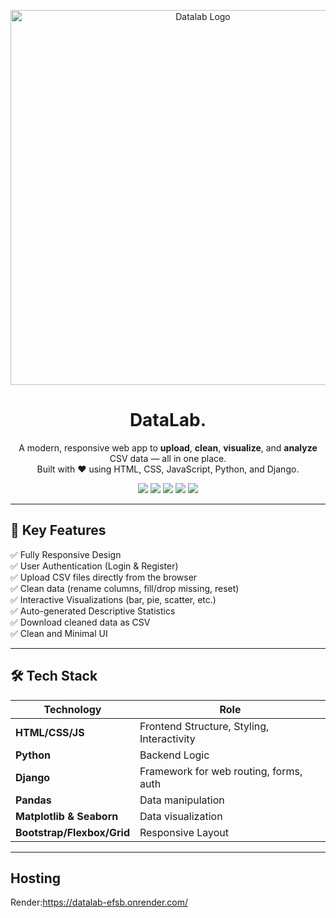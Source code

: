 
<p align="center">
  <img src="https://github.com/user-attachments/assets/d3c2cbcf-48d9-49a1-9679-96016a9d4384" width="600" alt="Datalab Logo">
</p>

<h1 align="center">DataLab.</h1>

<p align="center">
  A modern, responsive web app to <strong>upload</strong>, <strong>clean</strong>, <strong>visualize</strong>, and <strong>analyze</strong> CSV data — all in one place.<br>
  Built with ❤️ using HTML, CSS, JavaScript, Python, and Django.
</p>

<p align="center">
  <img src="https://img.shields.io/badge/HTML-E34F26?style=for-the-badge&logo=html5&logoColor=white"/>
  <img src="https://img.shields.io/badge/CSS-1572B6?style=for-the-badge&logo=css3&logoColor=white"/>
  <img src="https://img.shields.io/badge/JavaScript-F7DF1E?style=for-the-badge&logo=javascript&logoColor=black"/>
  <img src="https://img.shields.io/badge/Python-3776AB?style=for-the-badge&logo=python&logoColor=white"/>
  <img src="https://img.shields.io/badge/Django-092E20?style=for-the-badge&logo=django&logoColor=white"/>
</p>

---

## 🌟 Key Features

✅ Fully Responsive Design  
✅ User Authentication (Login & Register)  
✅ Upload CSV files directly from the browser  
✅ Clean data (rename columns, fill/drop missing, reset)  
✅ Interactive Visualizations (bar, pie, scatter, etc.)  
✅ Auto-generated Descriptive Statistics  
✅ Download cleaned data as CSV  
✅ Clean and Minimal UI  

---

## 🛠️ Tech Stack

| Technology | Role 
|------------|------|
| **HTML/CSS/JS** | Frontend Structure, Styling, Interactivity |
| **Python** | Backend Logic |
| **Django** | Framework for web routing, forms, auth |
| **Pandas** | Data manipulation |
| **Matplotlib & Seaborn** | Data visualization |
| **Bootstrap/Flexbox/Grid** | Responsive Layout |

---

## Hosting

Render:https://datalab-efsb.onrender.com/

